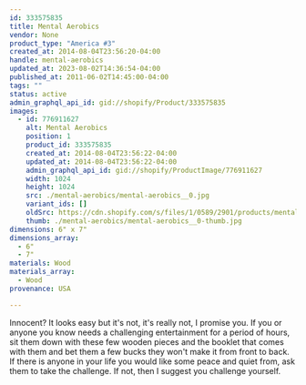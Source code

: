 ```yaml
---
id: 333575835
title: Mental Aerobics
vendor: None
product_type: "America #3"
created_at: 2014-08-04T23:56:20-04:00
handle: mental-aerobics
updated_at: 2023-08-02T14:36:54-04:00
published_at: 2011-06-02T14:45:00-04:00
tags: ""
status: active
admin_graphql_api_id: gid://shopify/Product/333575835
images:
  - id: 776911627
    alt: Mental Aerobics
    position: 1
    product_id: 333575835
    created_at: 2014-08-04T23:56:22-04:00
    updated_at: 2014-08-04T23:56:22-04:00
    admin_graphql_api_id: gid://shopify/ProductImage/776911627
    width: 1024
    height: 1024
    src: ./mental-aerobics/mental-aerobics__0.jpg
    variant_ids: []
    oldSrc: https://cdn.shopify.com/s/files/1/0589/2901/products/mental-aerobics.jpeg?v=1407210982
    thumb: ./mental-aerobics/mental-aerobics__0-thumb.jpg
dimensions: 6" x 7"
dimensions_array:
  - 6"
  - 7"
materials: Wood
materials_array:
  - Wood
provenance: USA

---
```


Innocent? It looks easy but it's not, it's really not, I promise you. If you or anyone you know needs a challenging entertainment for a period of hours, sit them down with these few wooden pieces and the booklet that comes with them and bet them a few bucks they won't make it from front to back. If there is anyone in your life you would like some peace and quiet from, ask them to take the challenge. If not, then I suggest you challenge yourself.